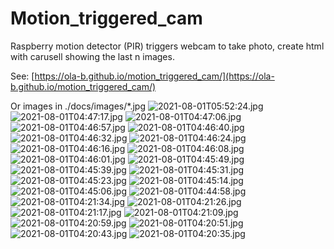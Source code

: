 # Motion_triggered_cam
Raspberry motion detector (PIR) triggers webcam to take photo, create html with carusell showing the last n images.

See: [https://ola-b.github.io/motion_triggered_cam/](https://ola-b.github.io/motion_triggered_cam/)


Or images in ./docs/images/*.jpg
![2021-08-01T05:52:24.jpg](https://github.com/Ola-B/motion_triggered_cam/blob/main/docs/images/2021-08-01T05:52:24.jpg "2021-08-01T05:52:24.jpg")
![2021-08-01T04:47:17.jpg](https://github.com/Ola-B/motion_triggered_cam/blob/main/docs/images/2021-08-01T04:47:17.jpg "2021-08-01T04:47:17.jpg")
![2021-08-01T04:47:06.jpg](https://github.com/Ola-B/motion_triggered_cam/blob/main/docs/images/2021-08-01T04:47:06.jpg "2021-08-01T04:47:06.jpg")
![2021-08-01T04:46:57.jpg](https://github.com/Ola-B/motion_triggered_cam/blob/main/docs/images/2021-08-01T04:46:57.jpg "2021-08-01T04:46:57.jpg")
![2021-08-01T04:46:40.jpg](https://github.com/Ola-B/motion_triggered_cam/blob/main/docs/images/2021-08-01T04:46:40.jpg "2021-08-01T04:46:40.jpg")
![2021-08-01T04:46:32.jpg](https://github.com/Ola-B/motion_triggered_cam/blob/main/docs/images/2021-08-01T04:46:32.jpg "2021-08-01T04:46:32.jpg")
![2021-08-01T04:46:24.jpg](https://github.com/Ola-B/motion_triggered_cam/blob/main/docs/images/2021-08-01T04:46:24.jpg "2021-08-01T04:46:24.jpg")
![2021-08-01T04:46:16.jpg](https://github.com/Ola-B/motion_triggered_cam/blob/main/docs/images/2021-08-01T04:46:16.jpg "2021-08-01T04:46:16.jpg")
![2021-08-01T04:46:08.jpg](https://github.com/Ola-B/motion_triggered_cam/blob/main/docs/images/2021-08-01T04:46:08.jpg "2021-08-01T04:46:08.jpg")
![2021-08-01T04:46:01.jpg](https://github.com/Ola-B/motion_triggered_cam/blob/main/docs/images/2021-08-01T04:46:01.jpg "2021-08-01T04:46:01.jpg")
![2021-08-01T04:45:49.jpg](https://github.com/Ola-B/motion_triggered_cam/blob/main/docs/images/2021-08-01T04:45:49.jpg "2021-08-01T04:45:49.jpg")
![2021-08-01T04:45:39.jpg](https://github.com/Ola-B/motion_triggered_cam/blob/main/docs/images/2021-08-01T04:45:39.jpg "2021-08-01T04:45:39.jpg")
![2021-08-01T04:45:31.jpg](https://github.com/Ola-B/motion_triggered_cam/blob/main/docs/images/2021-08-01T04:45:31.jpg "2021-08-01T04:45:31.jpg")
![2021-08-01T04:45:23.jpg](https://github.com/Ola-B/motion_triggered_cam/blob/main/docs/images/2021-08-01T04:45:23.jpg "2021-08-01T04:45:23.jpg")
![2021-08-01T04:45:14.jpg](https://github.com/Ola-B/motion_triggered_cam/blob/main/docs/images/2021-08-01T04:45:14.jpg "2021-08-01T04:45:14.jpg")
![2021-08-01T04:45:06.jpg](https://github.com/Ola-B/motion_triggered_cam/blob/main/docs/images/2021-08-01T04:45:06.jpg "2021-08-01T04:45:06.jpg")
![2021-08-01T04:44:58.jpg](https://github.com/Ola-B/motion_triggered_cam/blob/main/docs/images/2021-08-01T04:44:58.jpg "2021-08-01T04:44:58.jpg")
![2021-08-01T04:21:34.jpg](https://github.com/Ola-B/motion_triggered_cam/blob/main/docs/images/2021-08-01T04:21:34.jpg "2021-08-01T04:21:34.jpg")
![2021-08-01T04:21:26.jpg](https://github.com/Ola-B/motion_triggered_cam/blob/main/docs/images/2021-08-01T04:21:26.jpg "2021-08-01T04:21:26.jpg")
![2021-08-01T04:21:17.jpg](https://github.com/Ola-B/motion_triggered_cam/blob/main/docs/images/2021-08-01T04:21:17.jpg "2021-08-01T04:21:17.jpg")
![2021-08-01T04:21:09.jpg](https://github.com/Ola-B/motion_triggered_cam/blob/main/docs/images/2021-08-01T04:21:09.jpg "2021-08-01T04:21:09.jpg")
![2021-08-01T04:20:59.jpg](https://github.com/Ola-B/motion_triggered_cam/blob/main/docs/images/2021-08-01T04:20:59.jpg "2021-08-01T04:20:59.jpg")
![2021-08-01T04:20:51.jpg](https://github.com/Ola-B/motion_triggered_cam/blob/main/docs/images/2021-08-01T04:20:51.jpg "2021-08-01T04:20:51.jpg")
![2021-08-01T04:20:43.jpg](https://github.com/Ola-B/motion_triggered_cam/blob/main/docs/images/2021-08-01T04:20:43.jpg "2021-08-01T04:20:43.jpg")
![2021-08-01T04:20:35.jpg](https://github.com/Ola-B/motion_triggered_cam/blob/main/docs/images/2021-08-01T04:20:35.jpg "2021-08-01T04:20:35.jpg")
